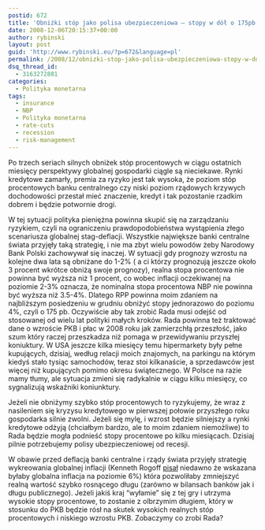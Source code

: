 ```yaml
---
postid: 672
title: 'Obniżki stóp jako polisa ubezpieczeniowa – stopy w dół o 175pb w grudniu?'
date: 2008-12-06T20:15:37+00:00
author: rybinski
layout: post
guid: 'http://www.rybinski.eu/?p=672&language=pl'
permalink: /2008/12/obnizki-stop-jako-polisa-ubezpieczeniowa-stopy-w-dol-o-175pb-w-grudniu/
dsq_thread_id:
  - 3163272881
categories:
  - Polityka monetarna
tags:
  - insurance
  - NBP
  - Polityka monetarna
  - rate-cuts
  - recession
  - risk-management
---
```

Po trzech seriach silnych obniżek stóp procentowych w ciągu ostatnich miesięcy perspektywy globalnej gospodarki ciągle są nieciekawe. Rynki kredytowe zamarły, premia za ryzyko jest tak wysoka, że poziom stóp procentowych banku centralnego czy niski poziom rządowych krzywych dochodowości przestał mieć znaczenie, kredyt i tak pozostanie rzadkim dobrem i będzie potwornie drogi.

W tej sytuacji polityka pieniężna powinna skupić się na zarządzaniu ryzykiem, czyli na ograniczeniu prawdopodobieństwa wystąpienia złego scenariusza globalnej stag-deflacji. Wszystkie największe banki centralne świata przyjęły taką strategię, i nie ma zbyt wielu powodów żeby Narodowy Bank Polski zachowywał się inaczej. W sytuacji gdy prognozy wzrostu na kolejne dwa lata są obniżane do 1-2% ( a ci którzy prognozują jeszcze około 3 procent wkrótce obniżą swoje prognozy), realna stopa procentowa nie powinna być wyższa niż 1 procent, co wobec inflacji oczekiwanej na poziomie 2-3% oznacza, że nominalna stopa procentowa NBP nie powinna być wyższa niż 3.5-4%. Dlatego RPP powinna moim zdaniem na najbliższym posiedzeniu w grudniu obniżyć stopy jednorazowo do poziomu 4%, czyli o 175 pb. Oczywiście aby tak zrobić Rada musi odejść od stosowanej od wielu lat polityki małych kroków. Rada powinna też traktować dane o wzroście PKB i płac w 2008 roku jak zamierzchłą przeszłość, jako szum który raczej przeszkadza niż pomaga w przewidywaniu przyszłej koniuktury. W USA jeszcze kilka miesięcy temu hipermarkety były pełne kupujących, dzisiaj, według relacji moich znajomych, na parkingu na którym kiedyś stało tysiąc samochodów, teraz stoi kilkanaście, a sprzedawców jest więcej niż kupujących pomimo okresu świątecznego. W Polsce na razie mamy tłumy, ale sytuacja zmieni się radykalnie w ciągu kilku miesięcy, co sygnalizują wskaźniki koniunktury. 

Jeżeli nie obniżymy szybko stóp procentowych to ryzykujemy, że wraz z nasileniem się kryzysu kredytowego w pierwszej połowie przyszłego roku gospodarka silnie zwolni. Jeżeli się mylę, i wzrost będzie silniejszy a rynki kredytowe odżyją (chciałbym bardzo, ale to moim zdaniem niemożliwe) to Rada będzie mogła podnieść stopy procentowe po kilku miesiącach. Dzisiaj pilnie potrzebujemy polisy ubezpieczeniowej od recesji.

W obawie przed deflacją banki centralne i rządy świata przyjęły strategię wykreowania globalnej inflacji (Kenneth Rogoff [pisał](http://www.chinadaily.com.cn/opinion/2008-12/05/content_7274518.htm) niedawno że wskazana byłaby globalna inflacja na poziomie 6%) która pozwoliłaby zmniejszyć realną wartość szybko rosnącego długu (zarówno w bilansach banków jak i długu publicznego). Jeżeli jakiś kraj “wyłamie” się z tej gry i utrzyma wysokie stopy procentowe, to zostanie z olbrzymim długiem, który w stosunku do PKB będzie rósł na skutek wysokich realnych stóp procentowych i niskiego wzrostu PKB. Zobaczymy co zrobi Rada?
